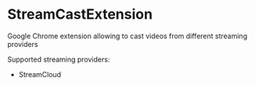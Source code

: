 StreamCastExtension
===================

Google Chrome extension allowing to cast videos from different streaming providers

Supported streaming providers:

- StreamCloud
